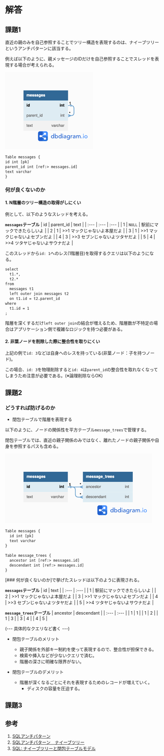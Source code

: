 # 解答
## 課題1

直近の親のみを自己参照することでツリー構造を表現するのは、ナイーブツリーというアンチパターンに該当する。

例えば以下のように、親メッセージのIDだけを自己参照することでスレッドを表現する場合が考えられる。

![ER図](./erd.png)
```
Table messages {
id int [pk]
parent_id int [ref:> messages.id]
text varchar
}
```

### 何が良くないのか

#### 1. N階層のツリー構造の取得がしにくい

例として、以下のようなスレッドを考える。

**`messages`テーブル**
| id | parent_id | text |
| :--- | :--- | :--- |
| 1 | `NULL` | 駅前にマックできたらしいよ |
| 2 | 1 | >>1 マックじゃないよ本屋だよ |
| 3 | 1 | >>1 マックじゃないよセブンだよ |
| 4 | 3 | >>3 セブンじゃないよツタヤだよ |
| 5 | 4 | >>4 ツタヤじゃないよサウナだよ |

このスレッドから`id: 1`へのレス(1階層目)を取得するクエリは以下のようになる。

```
select
  t1.*,
  t2.*
from
  messages t1
  left outer join messages t2
  on t1.id = t2.parent_id
where
  t1.id = 1
;
```

階層を深くするだけ`left outer join`の結合が増えるため、階層数が不特定の場合はアプリケーション側で複雑なロジックを持つ必要がある。


#### 2. 非葉ノードを削除した際に整合性を取りにくい

上記の例で`id: 3`などは自身へのレスを持っている(非葉ノード：子を持つノード)。

この場合、`id: 3`を物理削除すると`id: 4`は`parent_id`の整合性を取れなくなってしまうため注意が必要である。(※論理削除ならOK)

## 課題2
### どうすれば防げるのか

- 閉包テーブルで階層を表現する

以下のように、ノードの関係性を平方テーブル`message_trees`で管理する。

閉包テーブルでは、直近の親子関係のみではなく、離れたノードの親子関係や自身を参照するパスも含める。

![ER図](./erd1.png)
```
Table messages {
  id int [pk]
  text varchar
}

Table message_trees {
  ancestor int [ref:> messages.id]
  descendant int [ref:> messages.id]
}
```

[### 何が良くないのか]で挙げたスレッドは以下のように表現される。

**`messages`テーブル**
| id | text |
| :--- | :--- |
| 1 | 駅前にマックできたらしいよ |
| 2 | >>1 マックじゃないよ本屋だよ |
| 3 | >>1 マックじゃないよセブンだよ |
| 4 | >>3 セブンじゃないよツタヤだよ |
| 5 | >>4 ツタヤじゃないよサウナだよ |

**`message_trees`テーブル**
| ancestor | descendant |
| :--- | :--- |
| 1 | 1 |
| 1 | 2 |
| 1 | 3 |
| 3 | 4 |
| 4 | 5 |

(--- 具体的なクエリなど書く ---)

- 閉包テーブルのメリット
  - 親子関係を外部キー制約を使って表現するので、整合性が担保できる。
  -  検索や挿入などが少ないクエリで済む。
  -  階層の深さに明確な限界がない。

- 閉包テーブルのデメリット
  - 階層が深くなるごとにそれを表現するためのレコードが増えていく。 
    - ディスクの容量を圧迫する。

## 課題3


## 参考

1. [SQLアンチパターン](https://www.oreilly.co.jp/books/9784873115894/)
2. [SQLアンチパターン　ナイーブツリー ](https://qiita.com/fktnkit/items/57033c10b41b5747dbea)
3. [SQL: ナイーブツリーと閉包テーブルモデル](https://blog.amedama.jp/entry/2016/05/18/234343)